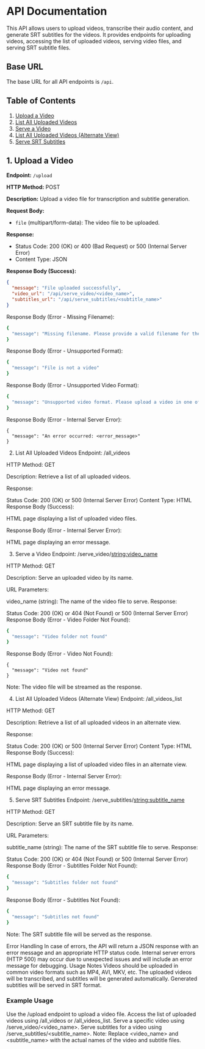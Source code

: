 # API Documentation

This API allows users to upload videos, transcribe their audio content, and generate SRT subtitles for the videos. It provides endpoints for uploading videos, accessing the list of uploaded videos, serving video files, and serving SRT subtitle files.

## Base URL

The base URL for all API endpoints is `/api`.

## Table of Contents

1. [Upload a Video](#1-upload-a-video)
2. [List All Uploaded Videos](#2-list-all-uploaded-videos)
3. [Serve a Video](#3-serve-a-video)
4. [List All Uploaded Videos (Alternate View)](#4-list-all-uploaded-videos-alternate-view)
5. [Serve SRT Subtitles](#5-serve-srt-subtitles)

## 1. Upload a Video

**Endpoint:** `/upload`

**HTTP Method:** POST

**Description:** Upload a video file for transcription and subtitle generation.

**Request Body:**

- `file` (multipart/form-data): The video file to be uploaded.

**Response:**

- Status Code: 200 (OK) or 400 (Bad Request) or 500 (Internal Server Error)
- Content Type: JSON

**Response Body (Success):**

```json
{
  "message": "File uploaded successfully",
  "video_url": "/api/serve_video/<video_name>",
  "subtitles_url": "/api/serve_subtitles/<subtitle_name>"
}
```
Response Body (Error - Missing Filename):

```bash
{
  "message": "Missing filename. Please provide a valid filename for the video."
}
```
Response Body (Error - Unsupported Format):

```bash
{
  "message": "File is not a video"
}
```
Response Body (Error - Unsupported Video Format):

```bash
{
  "message": "Unsupported video format. Please upload a video in one of the supported formats: mp4, avi, mkv, etc."
}
```
Response Body (Error - Internal Server Error):

```
{
  "message": "An error occurred: <error_message>"
}
```
2. List All Uploaded Videos
Endpoint: /all_videos

HTTP Method: GET

Description: Retrieve a list of all uploaded videos.

Response:

Status Code: 200 (OK) or 500 (Internal Server Error)
Content Type: HTML
Response Body (Success):

HTML page displaying a list of uploaded video files.

Response Body (Error - Internal Server Error):

HTML page displaying an error message.

3. Serve a Video
Endpoint: /serve_video/<string:video_name>

HTTP Method: GET

Description: Serve an uploaded video by its name.

URL Parameters:

video_name (string): The name of the video file to serve.
Response:

Status Code: 200 (OK) or 404 (Not Found) or 500 (Internal Server Error)
Response Body (Error - Video Folder Not Found):

```bash
{
  "message": "Video folder not found"
}
```
Response Body (Error - Video Not Found):

```
{
  "message": "Video not found"
}
```
Note: The video file will be streamed as the response.

4. List All Uploaded Videos (Alternate View)
Endpoint: /all_videos_list

HTTP Method: GET

Description: Retrieve a list of all uploaded videos in an alternate view.

Response:

Status Code: 200 (OK) or 500 (Internal Server Error)
Content Type: HTML
Response Body (Success):

HTML page displaying a list of uploaded video files in an alternate view.

Response Body (Error - Internal Server Error):

HTML page displaying an error message.

5. Serve SRT Subtitles
Endpoint: /serve_subtitles/<string:subtitle_name>

HTTP Method: GET

Description: Serve an SRT subtitle file by its name.

URL Parameters:

subtitle_name (string): The name of the SRT subtitle file to serve.
Response:

Status Code: 200 (OK) or 404 (Not Found) or 500 (Internal Server Error)
Response Body (Error - Subtitles Folder Not Found):

```bash
{
  "message": "Subtitles folder not found"
}
```
Response Body (Error - Subtitles Not Found):

```bash
{
  "message": "Subtitles not found"
}
```
Note: The SRT subtitle file will be served as the response.

Error Handling
In case of errors, the API will return a JSON response with an error message and an appropriate HTTP status code.
Internal server errors (HTTP 500) may occur due to unexpected issues and will include an error message for debugging.
Usage Notes
Videos should be uploaded in common video formats such as MP4, AVI, MKV, etc.
The uploaded videos will be transcribed, and subtitles will be generated automatically.
Generated subtitles will be served in SRT format.

### Example Usage
Use the /upload endpoint to upload a video file.
Access the list of uploaded videos using /all_videos or /all_videos_list.
Serve a specific video using /serve_video/<video_name>.
Serve subtitles for a video using /serve_subtitles/<subtitle_name>.
Note: Replace <video_name> and <subtitle_name> with the actual names of the video and subtitle files.
